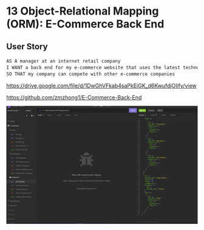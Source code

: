 # 13 Object-Relational Mapping (ORM): E-Commerce Back End

## User Story

```md
AS A manager at an internet retail company
I WANT a back end for my e-commerce website that uses the latest technologies
SO THAT my company can compete with other e-commerce companies
```

https://drive.google.com/file/d/1DwGhVFkab4saPkEiGK_d6KwufdjOIify/view

https://github.com/zmzhong1/E-Commerce-Back-End

![alt text](./screenshot.PNG)
